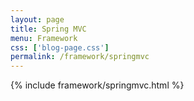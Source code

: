 ```yaml
---
layout: page
title: Spring MVC
menu: Framework
css: ['blog-page.css']
permalink: /framework/springmvc
---
```


{% include framework/springmvc.html %}